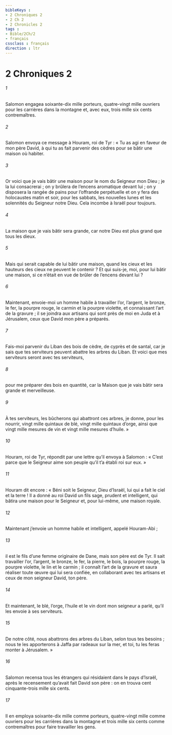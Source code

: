 ```yaml
---
bibleKeys : 
- 2 Chroniques 2
- 2 Ch 2
- 2 Chronicles 2
tags : 
- Bible/2Ch/2
- français
cssclass : français
direction : ltr
---
```


# 2 Chroniques 2

###### 1
Salomon engagea soixante-dix mille porteurs, quatre-vingt mille ouvriers pour les carrières dans la montagne et, avec eux, trois mille six cents contremaîtres.
###### 2
Salomon envoya ce message à Houram, roi de Tyr : « Tu as agi en faveur de mon père David, à qui tu as fait parvenir des cèdres pour se bâtir une maison où habiter.
###### 3
Or voici que je vais bâtir une maison pour le nom du Seigneur mon Dieu ; je la lui consacrerai ; on y brûlera de l’encens aromatique devant lui ; on y disposera la rangée de pains pour l’offrande perpétuelle et on y fera des holocaustes matin et soir, pour les sabbats, les nouvelles lunes et les solennités du Seigneur notre Dieu. Cela incombe à Israël pour toujours.
###### 4
La maison que je vais bâtir sera grande, car notre Dieu est plus grand que tous les dieux.
###### 5
Mais qui serait capable de lui bâtir une maison, quand les cieux et les hauteurs des cieux ne peuvent le contenir ? Et qui suis-je, moi, pour lui bâtir une maison, si ce n’était en vue de brûler de l’encens devant lui ?
###### 6
Maintenant, envoie-moi un homme habile à travailler l’or, l’argent, le bronze, le fer, la pourpre rouge, le carmin et la pourpre violette, et connaissant l’art de la gravure ; il se joindra aux artisans qui sont près de moi en Juda et à Jérusalem, ceux que David mon père a préparés.
###### 7
Fais-moi parvenir du Liban des bois de cèdre, de cyprès et de santal, car je sais que tes serviteurs peuvent abattre les arbres du Liban. Et voici que mes serviteurs seront avec tes serviteurs,
###### 8
pour me préparer des bois en quantité, car la Maison que je vais bâtir sera grande et merveilleuse.
###### 9
À tes serviteurs, les bûcherons qui abattront ces arbres, je donne, pour les nourrir, vingt mille quintaux de blé, vingt mille quintaux d’orge, ainsi que vingt mille mesures de vin et vingt mille mesures d’huile. »
###### 10
Houram, roi de Tyr, répondit par une lettre qu’il envoya à Salomon : « C’est parce que le Seigneur aime son peuple qu’il t’a établi roi sur eux. »
###### 11
Houram dit encore : « Béni soit le Seigneur, Dieu d’Israël, lui qui a fait le ciel et la terre ! Il a donné au roi David un fils sage, prudent et intelligent, qui bâtira une maison pour le Seigneur et, pour lui-même, une maison royale.
###### 12
Maintenant j’envoie un homme habile et intelligent, appelé Houram-Abi ;
###### 13
il est le fils d’une femme originaire de Dane, mais son père est de Tyr. Il sait travailler l’or, l’argent, le bronze, le fer, la pierre, le bois, la pourpre rouge, la pourpre violette, le lin et le carmin ; il connaît l’art de la gravure et saura réaliser toute œuvre qui lui sera confiée, en collaborant avec tes artisans et ceux de mon seigneur David, ton père.
###### 14
Et maintenant, le blé, l’orge, l’huile et le vin dont mon seigneur a parlé, qu’il les envoie à ses serviteurs.
###### 15
De notre côté, nous abattrons des arbres du Liban, selon tous tes besoins ; nous te les apporterons à Jaffa par radeaux sur la mer, et toi, tu les feras monter à Jérusalem. »
###### 16
Salomon recensa tous les étrangers qui résidaient dans le pays d’Israël, après le recensement qu’avait fait David son père : on en trouva cent cinquante-trois mille six cents.
###### 17
Il en employa soixante-dix mille comme porteurs, quatre-vingt mille comme ouvriers pour les carrières dans la montagne et trois mille six cents comme contremaîtres pour faire travailler les gens.
